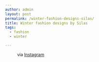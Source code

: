 ```yaml
---
author: admin
layout: post
permalink: /winter-fashion-designs-silas/
title: Winter fashion designs by Silas
tags:
  - fashion
  - winter

---
```


<figure>
	<img src="http://silasq.com/uploads/2013/12/4c268a1c6e8911e3a9cb127110f29a31_8.jpg" alt="">
	<figcaption>via <a href="http://instagram.com/p/iZ3MvMBTym/">Instagram</a></figcaption>
</figure>